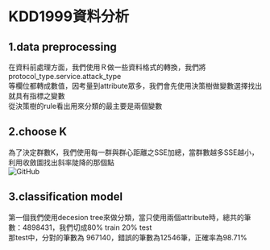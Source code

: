 # KDD1999資料分析

1.data preprocessing   <br />
-----------------------------------------------------------------------------
在資料前處理方面，我們使用Ｒ做一些資料格式的轉換，我們將protocol_type.service.attack_type <br />
等欄位都轉成數值，因考量到attribute眾多，我們會先使用決策樹做變數選擇找出就具有指標之變數 <br />
從決策樹的rule看出用來分類的最主要是兩個變數


2.choose  K   <br />
-----------------------------------------------------------------------------
為了決定群數K，我們使用每一群與群心距離之SSE加總，當群數越多SSE越小，利用收斂圖找出斜率陡降的那個點<br />
![GitHub](https://cloud.githubusercontent.com/assets/12468475/7927993/063cfc38-091b-11e5-9014-ad85ac1ff393.jpg "GitHub,Social Coding")

3.classification model   <br />
-----------------------------------------------------------------------------
 第一個我們使用decesion tree來做分類，當只使用兩個attribute時，總共的筆數：4898431，我們切成80% train  20%  test <br />
 那test中，分對的筆數為 967140，錯誤的筆數為12546筆，正確率為98.71% <br />
 
 
 
